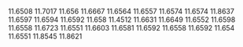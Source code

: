 11.6508
11.7017
11.656
11.6667
11.6564
11.6557
11.6574
11.6574
11.8637
11.6597
11.6594
11.6592
11.658
11.4512
11.6631
11.6649
11.6552
11.6598
11.6558
11.6723
11.6551
11.6603
11.6581
11.6592
11.6558
11.6592
11.654
11.6551
11.8545
11.8621
